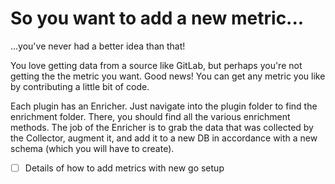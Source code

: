 # So you want to add a new metric...
...you've never had a better idea than that!

You love getting data from a source like GitLab, but perhaps you're not getting the the metric you want. Good news! You can get any metric you like by contributing a little bit of code.

Each plugin has an Enricher. Just navigate into the plugin folder to find the enrichment folder. There, you should find all the various enrichment methods. The job of the Enricher is to grab the data that was collected by the Collector, augment it, and add it to a new DB in accordance with a new schema (which you will have to create).

- [ ] Details of how to add metrics with new go setup
